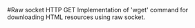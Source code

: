 #Raw socket HTTP GET
Implementation of 'wget' command for downloading HTML resources using raw socket.
